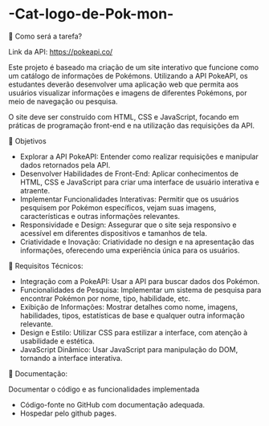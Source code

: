 # -Cat-logo-de-Pok-mon-

🎯 Como será a tarefa?

Link da API: https://pokeapi.co/

Este projeto é baseado ma criação de um site interativo que funcione como um catálogo de informações de Pokémons. Utilizando a API PokeAPI, os estudantes deverão desenvolver uma aplicação web que permita aos usuários visualizar informações e imagens de diferentes Pokémons, por meio de navegação ou pesquisa.

O site deve ser construído com HTML, CSS e JavaScript, focando em práticas de programação front-end e na utilização das requisições da API.

🎯 Objetivos

- Explorar a API PokeAPI: Entender como realizar requisições e manipular dados retornados pela API.
- Desenvolver Habilidades de Front-End: Aplicar conhecimentos de HTML, CSS e JavaScript para criar uma interface de usuário interativa e atraente.
- Implementar Funcionalidades Interativas: Permitir que os usuários pesquisem por Pokémon específicos, vejam suas imagens, características e outras informações relevantes.
- Responsividade e Design: Assegurar que o site seja responsivo e acessível em diferentes dispositivos e tamanhos de tela.
- Criatividade e Inovação:  Criatividade no design e na apresentação das informações, oferecendo uma experiência única para os usuários.

 

🎯 Requisitos Técnicos:

- Integração com a PokeAPI: Usar a API para buscar dados dos Pokémon.
- Funcionalidades de Pesquisa: Implementar um sistema de pesquisa para encontrar Pokémon por nome, tipo, habilidade, etc.
- Exibição de Informações: Mostrar detalhes como nome, imagens, habilidades, tipos, estatísticas de base e qualquer outra informação relevante.
- Design e Estilo: Utilizar CSS para estilizar a interface, com atenção à usabilidade e estética.
- JavaScript Dinâmico: Usar JavaScript para manipulação do DOM, tornando a interface interativa.

🎯 Documentação:

 Documentar o código e as funcionalidades implementada
- Código-fonte no GitHub com documentação adequada.
- Hospedar pelo github pages.

 
